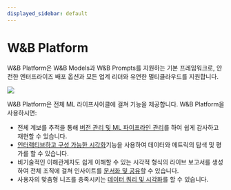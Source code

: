 ```yaml
---
displayed_sidebar: default
---
```


# W&B Platform
W&B Platform은 W&B Models과 W&B Prompts를 지원하는 기본 프레임워크로, 안전한 엔터프라이즈 배포 옵션과 모든 업계 리더와 유연한 멀티클라우드를 지원합니다.

![](@site/static/images/general/platform.png)

W&B Platform은 전체 ML 라이프사이클에 걸쳐 기능을 제공합니다. W&B Platform을 사용하시면:

- 전체 계보를 추적을 통해 [버전 관리 및 ML 파이프라인 관리](./artifacts/intro.md)를 하여 쉽게 감사하고 재현할 수 있습니다.
- [인터랙티브하고 구성 가능한 시각화](./tables/intro.md)기능을 사용하여 데이터와 메트릭의 탐색 및 평가를 할 수 있습니다.
- 비기술적인 이해관계자도 쉽게 이해할 수 있는 시각적 형식의 라이브 보고서를 생성하여 전체 조직에 걸쳐 인사이트를 [문서화 및 공유](./reports/intro.md)할 수 있습니다.
- 사용자의 맞춤형 니즈를 충족시키는 [데이터 쿼리 및 시각화](../guides/app/features/panels/weave)를 할 수 있습니다.